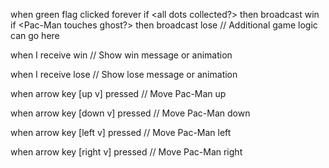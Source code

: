 when green flag clicked
forever
    if <all dots collected?> then
        broadcast win
    if <Pac-Man touches ghost?> then
        broadcast lose
    // Additional game logic can go here

when I receive win
    // Show win message or animation

when I receive lose
    // Show lose message or animation

when arrow key [up v] pressed
    // Move Pac-Man up

when arrow key [down v] pressed
    // Move Pac-Man down

when arrow key [left v] pressed
    // Move Pac-Man left

when arrow key [right v] pressed
    // Move Pac-Man right
